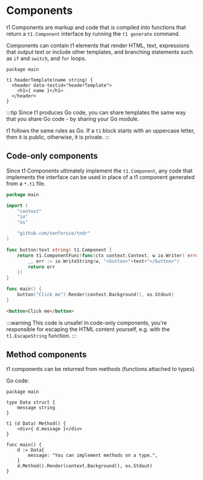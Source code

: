 # Components

t1 Components are markup and code that is compiled into functions that return a `t1.Component` interface by running the `t1 generate` command.

Components can contain t1 elements that render HTML, text, expressions that output text or include other templates, and branching statements such as `if` and `switch`, and `for` loops.

```t1 title="header.t1"
package main

t1 headerTemplate(name string) {
  <header data-testid="headerTemplate">
    <h1>{ name }</h1>
  </header>
}
```

:::tip
Since t1 produces Go code, you can share templates the same way that you share Go code - by sharing your Go module.

t1 follows the same rules as Go. If a `t1` block starts with an uppercase letter, then it is public, otherwise, it is private.
:::

## Code-only components

Since t1 Components ultimately implement the `t1.Component`, any code that implements the interface can be used in place of a t1 component generated from a `*.t1` file.

```go
package main

import (
	"context"
	"io"
	"os"

	"github.com/senforsce/tndr"
)

func button(text string) t1.Component {
	return t1.ComponentFunc(func(ctx context.Context, w io.Writer) error {
		_, err := io.WriteString(w, "<button>"+text+"</button>")
		return err
	})
}

func main() {
	button("Click me").Render(context.Background(), os.Stdout)
}
```

```html title="Output"
<button>Click me</button>
```

:::warning
This code is unsafe! In code-only components, you're responsible for escaping the HTML content yourself, e.g. with the `t1.EscapeString` function.
:::

## Method components

t1 components can be returned from methods (functions attached to types).

Go code:

```t1
package main

type Data struct {
	message string
}

t1 (d Data) Method() {
	<div>{ d.message }</div>
}

func main() {
	d := Data{
		message: "You can implement methods on a type.",
	}
	d.Method().Render(context.Background(), os.Stdout)
}
```
